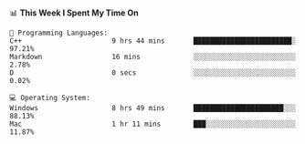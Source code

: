 
<!--START_SECTION:waka-->
📊 **This Week I Spent My Time On** 

```text
💬 Programming Languages: 
C++                      9 hrs 44 mins       ████████████████████████░   97.21% 
Markdown                 16 mins             ░░░░░░░░░░░░░░░░░░░░░░░░░   2.78% 
D                        0 secs              ░░░░░░░░░░░░░░░░░░░░░░░░░   0.02%

💻 Operating System: 
Windows                  8 hrs 49 mins       ██████████████████████░░░   88.13% 
Mac                      1 hr 11 mins        ███░░░░░░░░░░░░░░░░░░░░░░   11.87%

```


<!--END_SECTION:waka-->

